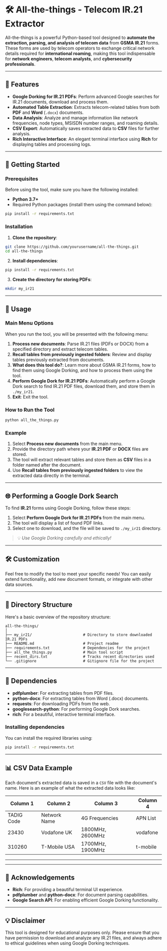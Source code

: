 
# 🛠️ **All-the-things** - Telecom IR.21 Extractor

All-the-things is a powerful Python-based tool designed to **automate the extraction, parsing, and analysis of telecom data** from **GSMA IR.21** forms. These forms are used by telecom operators to exchange critical network details required for **international roaming**, making this tool indispensable for **network engineers**, **telecom analysts**, and **cybersecurity professionals**.

---
## 🌟 **Features**

- **Google Dorking for IR.21 PDFs**: Perform advanced Google searches for IR.21 documents, download and process them.
- **Automated Table Extraction**: Extracts telecom-related tables from both **PDF** and **Word** (`.docx`) documents.
- **Data Analysis**: Analyze and manage information like network frequencies, node types, MSISDN number ranges, and roaming details.
- **CSV Export**: Automatically saves extracted data to **CSV** files for further analysis.
- **Rich Interactive Interface**: An elegant terminal interface using **Rich** for displaying tables and processing logs.
  
---

## 🚀 **Getting Started**

### Prerequisites

Before using the tool, make sure you have the following installed:

- **Python 3.7+**
- Required Python packages (install them using the command below):

```bash
pip install -r requirements.txt
```

### Installation

1. **Clone the repository**:

```bash
git clone https://github.com/yourusername/all-the-things.git
cd all-the-things
```

2. **Install dependencies**:

```bash
pip install -r requirements.txt
```

3. **Create the directory for storing PDFs**:

```bash
mkdir my_ir21
```

---

## 📖 **Usage**

### Main Menu Options

When you run the tool, you will be presented with the following menu:

1. **Process new documents**: Parse IR.21 files (PDFs or DOCX) from a specified directory and extract telecom tables.
2. **Recall tables from previously ingested folders**: Review and display tables previously extracted from documents.
3. **What does this tool do?**: Learn more about GSMA IR.21 forms, how to find them using Google Dorking, and how to process them using the tool.
4. **Perform Google Dork for IR.21 PDFs**: Automatically perform a Google Dork search to find IR.21 PDF files, download them, and store them in `./my_ir21`.
5. **Exit**: Exit the tool.

### How to Run the Tool

```bash
python all_the_things.py
```

### Example

1. Select **Process new documents** from the main menu.
2. Provide the directory path where your **IR.21 PDF** or **DOCX** files are stored.
3. The tool will extract relevant tables and store them as **CSV** files in a folder named after the document.
4. Use **Recall tables from previously ingested folders** to view the extracted data directly in the terminal.

---

## 🌐 **Performing a Google Dork Search**

To find **IR.21** forms using Google Dorking, follow these steps:

1. Select **Perform Google Dork for IR.21 PDFs** from the main menu.
2. The tool will display a list of found PDF links.
3. Select one to download, and the file will be saved to `./my_ir21` directory.
   
> 💡 _Use Google Dorking carefully and ethically!_

---

## 🛠️ **Customization**

Feel free to modify the tool to meet your specific needs! You can easily extend functionality, add new document formats, or integrate with other data sources.

---

## 📁 **Directory Structure**

Here's a basic overview of the repository structure:

```
all-the-things/
│
├── my_ir21/                       # Directory to store downloaded IR.21 PDFs
├── README.md                      # Project readme
├── requirements.txt               # Dependencies for the project
├── all_the_things.py              # Main tool script
├── recent_dirs.txt                # Tracks recent directories used
└── .gitignore                     # Gitignore file for the project
```

---

## 🧩 **Dependencies**

- **pdfplumber**: For extracting tables from PDF files.
- **python-docx**: For extracting tables from Word (.docx) documents.
- **requests**: For downloading PDFs from the web.
- **googlesearch-python**: For performing Google Dork searches.
- **rich**: For a beautiful, interactive terminal interface.

### Installing dependencies

You can install the required libraries using:

```bash
pip install -r requirements.txt
```

---

## 📊 **CSV Data Example**

Each document's extracted data is saved in a `CSV` file with the document's name. Here is an example of what the extracted data looks like:

| Column 1          | Column 2          | Column 3          | Column 4  |
|-------------------|-------------------|-------------------|-----------|
| TADIG Code        | Network Name       | 4G Frequencies    | APN List  |
| 23430             | Vodafone UK        | 1800MHz, 2600MHz  | vodafone  |
| 310260            | T-Mobile USA       | 1700MHz, 1900MHz  | t-mobile  |

---
---

## 🎉 **Acknowledgements**

- **Rich**: For providing a beautiful terminal UI experience.
- **pdfplumber** and **python-docx**: For document parsing capabilities.
- **Google Search API**: For enabling efficient Google Dorking functionality.

---

## 💡 **Disclaimer**

This tool is designed for educational purposes only. Please ensure that you have permission to download and analyze any IR.21 files, and always adhere to ethical guidelines when using Google Dorking techniques.
